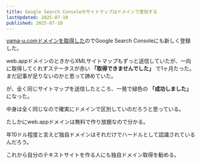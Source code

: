 ```yaml
---
title: Google Search Consoleのサイトマップはドメインで差別する
lastUpdated: 2025-07-10 
published: 2025-07-10
---
```


[yama-u.comドメインを取得した](/poem/2025-07-domain-torubekika.md)のでGoogle Search Consoleにも新しく登録した。

web.appドメインのときからXMLサイトマップもずっと送信していたが、一向に取得してくれずステータスが赤い **「取得できませんでした」** で1ヶ月たった。まだ記事が足りないのかと思って諦めていた。

が、全く同じサイトマップを送信したところ、一発で緑色の  **「成功しました」**　になった。

中身は全く同じなので確実にドメインで区別していのだろうと思っている。

たしかにweb.appドメインは無料で作り放題なので分かる。

年10ドル程度と言えど独自ドメインはそれだけでハードルとして認識されているんだろう。

これから自分のテキストサイトを作る人にも独自ドメイン取得を勧める。


